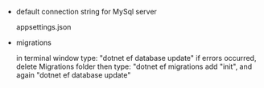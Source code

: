 - default connection string for MySql server

    appsettings.json

- migrations

    in terminal window type: "dotnet ef database update"
    if errors occurred, delete Migrations folder then type: "dotnet ef migrations add "init", and again "dotnet ef database update"
